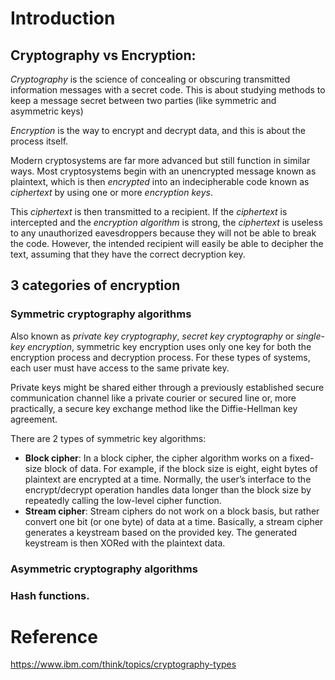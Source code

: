 # Introduction

## **Cryptography** vs **Encryption**: 

*Cryptography* is the science of concealing or obscuring transmitted information messages with a secret code. 
This is about studying methods to keep a message secret between two parties (like symmetric and asymmetric keys)

*Encryption* is the way to encrypt and decrypt data, and this is about the process itself.


Modern cryptosystems are far more advanced but still function in similar ways. Most cryptosystems begin with an unencrypted message known as plaintext, which is then *encrypted* into an indecipherable code known as *ciphertext* by using one or more *encryption keys*.

This *ciphertext* is then transmitted to a recipient. If the *ciphertext* is intercepted and the *encryption algorithm* is strong, the *ciphertext* is useless to any unauthorized eavesdroppers because they will not be able to break the code. However, the intended recipient will easily be able to decipher the text, assuming that they have the correct decryption key. 


## 3 categories of encryption

### Symmetric cryptography algorithms

Also known as *private key cryptography*, *secret key cryptography* or *single-key encryption*, symmetric key encryption uses only one key for both the encryption process and decryption process. For these types of systems, each user must have access to the same private key.

Private keys might be shared either through a previously established secure communication channel like a private courier or secured line or, more practically, a secure key exchange method like the Diffie-Hellman key agreement. 

There are 2 types of symmetric key algorithms:

* **Block cipher**: In a block cipher, the cipher algorithm works on a fixed-size block of data. For example, if the block size is eight, eight bytes of plaintext are encrypted at a time. Normally, the user’s interface to the encrypt/decrypt operation handles data longer than the block size by repeatedly calling the low-level cipher function.
* **Stream cipher**: Stream ciphers do not work on a block basis, but rather convert one bit (or one byte) of data at a time. Basically, a stream cipher generates a keystream based on the provided key. The generated keystream is then XORed with the plaintext data.

### Asymmetric cryptography algorithms 

### Hash functions. 




# Reference

https://www.ibm.com/think/topics/cryptography-types